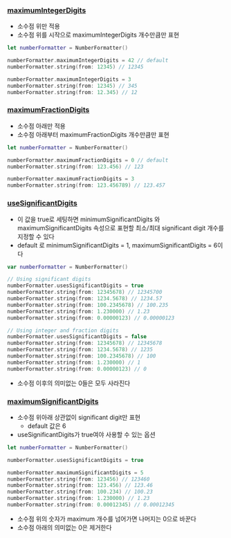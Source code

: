 ### [maximumIntegerDigits](https://developer.apple.com/documentation/foundation/numberformatter/1407284-maximumintegerdigits)

- 소수점 위만 적용
- 소수점 위를 시작으로 maximumIntegerDigits 개수만큼만 표현

```swift
let numberFormatter = NumberFormatter()

numberFormatter.maximumIntegerDigits = 42 // default
numberFormatter.string(from: 12345) // 12345

numberFormatter.maximumIntegerDigits = 3
numberFormatter.string(from: 12345) // 345
numberFormatter.string(from: 12.345) // 12
```

### [maximumFractionDigits](https://developer.apple.com/documentation/foundation/numberformatter/1415364-maximumfractiondigits)

- 소수점 아래만 적용
- 소수점 아래부터 maximumFractionDigits 개수만큼만 표현

```swift
let numberFormatter = NumberFormatter()

numberFormatter.maximumFractionDigits = 0 // default
numberFormatter.string(from: 123.456) // 123

numberFormatter.maximumFractionDigits = 3
numberFormatter.string(from: 123.456789) // 123.457
```

### [useSignificantDigits](https://developer.apple.com/documentation/foundation/numberformatter/1417793-usessignificantdigits)

- 이 값을 true로 세팅하면 minimumSignificantDigits 와 maximumSignificantDigits 속성으로 표현할 최소/최대 significant digit 개수를 지정할 수 있다
- default 로 minimumSignificantDigits = 1, maximumSignificantDigits = 6이다

```swift
var numberFormatter = NumberFormatter()

// Using significant digits
numberFormatter.usesSignificantDigits = true
numberFormatter.string(from: 12345678) // 12345700
numberFormatter.string(from: 1234.5678) // 1234.57
numberFormatter.string(from: 100.2345678) // 100.235
numberFormatter.string(from: 1.230000) // 1.23
numberFormatter.string(from: 0.00000123) // 0.00000123

// Using integer and fraction digits
numberFormatter.usesSignificantDigits = false
numberFormatter.string(from: 12345678) // 12345678
numberFormatter.string(from: 1234.5678) // 1235
numberFormatter.string(from: 100.2345678) // 100
numberFormatter.string(from: 1.230000) // 1
numberFormatter.string(from: 0.00000123) // 0
```

- 소수점 이후의 의미없는 0들은 모두 사라진다

### [maximumSignificantDigits](https://developer.apple.com/documentation/foundation/numberformatter/1412008-maximumsignificantdigits)

- 소수점 위아래 상관없이 significant digit만 표현
    - default 값은 6
- useSignificantDigits가 true여야 사용할 수 있는 옵션

```swift
let numberFormatter = NumberFormatter()

numberFormatter.usesSignificantDigits = true

numberFormatter.maximumSignificantDigits = 5
numberFormatter.string(from: 123456) // 123460
numberFormatter.string(from: 123.456) // 123.46
numberFormatter.string(from: 100.234) // 100.23
numberFormatter.string(from: 1.230000) // 1.23
numberFormatter.string(from: 0.00012345) // 0.00012345
```

- 소수점 위의 숫자가 maximum 개수를 넘어가면 나머지는 0으로 바꾼다
- 소수점 아래의 의미없는 0은 제거한다
